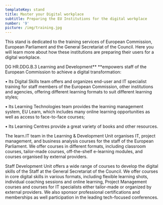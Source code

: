 ```yaml
---
templateKey: stand
title: Master your Digital workplace
subtitle: Preparing the EU Institutions for the digital workplace
number: '9'
picture: /img/training.jpg
---
```

This stand is dedicated to the training services of European Commission, European Parliament and the General Secretariat of the Council. Here you will learn more about how these institutions are preparing their users for a digital workplace.

DG HR.DDG.B.3 Learning and Development** **empowers staff of the European Commission to achieve a digital transformation:

• Its Digital Skills team offers and organizes end-user and IT specialist training for staff members of the European Commission, other institutions and agencies, offering different learning formats to suit different learning styles;

• Its Learning Technologies team provides the learning management system, EU Learn, which includes many online learning opportunities as well as access to face-to-face courses;

• Its Learning Centres provide a great variety of books and other resources.

The learn.IT team in the Learning & Development Unit organises IT, project management, and business analysis courses for the staff of the European Parliament. We offer courses in different formats, including classroom courses, tailor-made courses, off-the-shelf e-learning modules, and courses organised by external providers.

Staff Development Unit offers a wide range of  courses to develop the digital skills of the Staff at the General Secretariat of the Council. We offer courses in core digital skills in various formats, including flexible learning shots, individual coaching sessions and online learning, Project Management courses and courses for IT specialists either tailor-made or organized by external providers. We also sponsor professional certifications and memberships as well participation in the leading tech-focused conferences.
